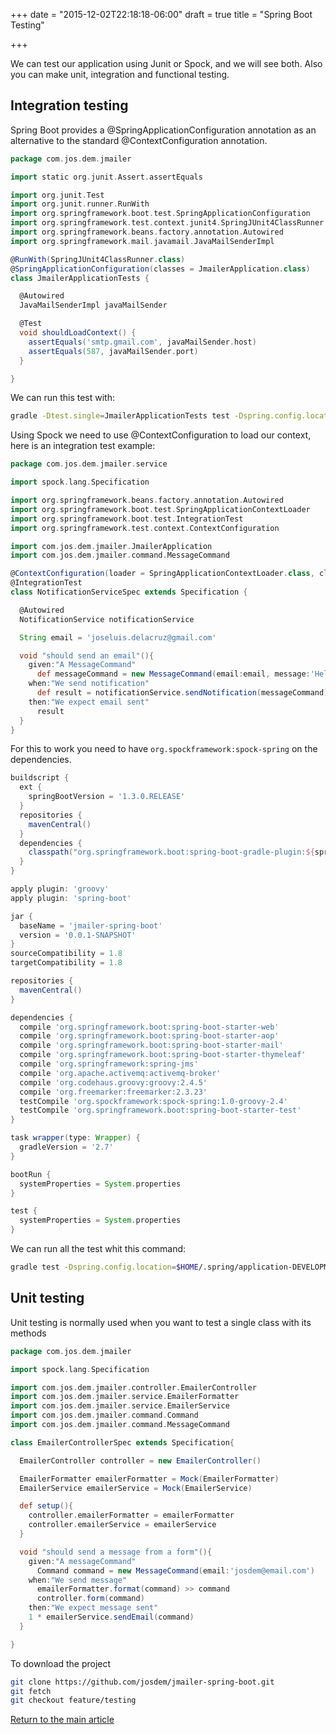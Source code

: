 +++
date = "2015-12-02T22:18:18-06:00"
draft = true
title = "Spring Boot Testing"

+++

We can test our application using Junit or Spock, and we will see both. Also you can make unit, integration and functional testing.

## Integration testing

Spring Boot provides a @SpringApplicationConfiguration annotation as an alternative to the standard @ContextConfiguration annotation.

```groovy
package com.jos.dem.jmailer

import static org.junit.Assert.assertEquals

import org.junit.Test
import org.junit.runner.RunWith
import org.springframework.boot.test.SpringApplicationConfiguration
import org.springframework.test.context.junit4.SpringJUnit4ClassRunner
import org.springframework.beans.factory.annotation.Autowired
import org.springframework.mail.javamail.JavaMailSenderImpl

@RunWith(SpringJUnit4ClassRunner.class)
@SpringApplicationConfiguration(classes = JmailerApplication.class)
class JmailerApplicationTests {

  @Autowired
  JavaMailSenderImpl javaMailSender

  @Test
  void shouldLoadContext() {
    assertEquals('smtp.gmail.com', javaMailSender.host)
    assertEquals(587, javaMailSender.port)
  }

}
```

We can run this test with:

```bash
gradle -Dtest.single=JmailerApplicationTests test -Dspring.config.location=$HOME/.spring/application-DEVELOPMENT.yml
```

Using Spock we need to use @ContextConfiguration to load our context, here is an integration test example:

```groovy
package com.jos.dem.jmailer.service

import spock.lang.Specification

import org.springframework.beans.factory.annotation.Autowired
import org.springframework.boot.test.SpringApplicationContextLoader
import org.springframework.boot.test.IntegrationTest
import org.springframework.test.context.ContextConfiguration

import com.jos.dem.jmailer.JmailerApplication
import com.jos.dem.jmailer.command.MessageCommand

@ContextConfiguration(loader = SpringApplicationContextLoader.class, classes = JmailerApplication.class)
@IntegrationTest
class NotificationServiceSpec extends Specification {

  @Autowired
  NotificationService notificationService

  String email = 'joseluis.delacruz@gmail.com'

  void "should send an email"(){
    given:"A MessageCommand"
      def messageCommand = new MessageCommand(email:email, message:'Hello from spock')
    when:"We send notification"
      def result = notificationService.sendNotification(messageCommand)
    then:"We expect email sent"
      result
  }
}
```

For this to work you need to have `org.spockframework:spock-spring` on the dependencies.

```groovy
buildscript {
  ext {
    springBootVersion = '1.3.0.RELEASE'
  }
  repositories {
    mavenCentral()
  }
  dependencies {
    classpath("org.springframework.boot:spring-boot-gradle-plugin:${springBootVersion}")
  }
}

apply plugin: 'groovy'
apply plugin: 'spring-boot'

jar {
  baseName = 'jmailer-spring-boot'
  version = '0.0.1-SNAPSHOT'
}
sourceCompatibility = 1.8
targetCompatibility = 1.8

repositories {
  mavenCentral()
}

dependencies {
  compile 'org.springframework.boot:spring-boot-starter-web'
  compile 'org.springframework.boot:spring-boot-starter-aop'
  compile 'org.springframework.boot:spring-boot-starter-mail'
  compile 'org.springframework.boot:spring-boot-starter-thymeleaf'
  compile 'org.springframework:spring-jms'
  compile 'org.apache.activemq:activemq-broker'
  compile 'org.codehaus.groovy:groovy:2.4.5'
  compile 'org.freemarker:freemarker:2.3.23'
  testCompile 'org.spockframework:spock-spring:1.0-groovy-2.4'
  testCompile 'org.springframework.boot:spring-boot-starter-test'
}

task wrapper(type: Wrapper) {
  gradleVersion = '2.7'
}

bootRun {
  systemProperties = System.properties
}

test {
  systemProperties = System.properties
}
```

We can run all the test whit this command:

```bash
gradle test -Dspring.config.location=$HOME/.spring/application-DEVELOPMENT.yml
```

## Unit testing

Unit testing is normally used when you want to test a single class with its methods

```groovy
package com.jos.dem.jmailer

import spock.lang.Specification

import com.jos.dem.jmailer.controller.EmailerController
import com.jos.dem.jmailer.service.EmailerFormatter
import com.jos.dem.jmailer.service.EmailerService
import com.jos.dem.jmailer.command.Command
import com.jos.dem.jmailer.command.MessageCommand

class EmailerControllerSpec extends Specification{

  EmailerController controller = new EmailerController()

  EmailerFormatter emailerFormatter = Mock(EmailerFormatter)
  EmailerService emailerService = Mock(EmailerService)

  def setup(){
    controller.emailerFormatter = emailerFormatter
    controller.emailerService = emailerService
  }

  void "should send a message from a form"(){
    given:"A messageCommand"
      Command command = new MessageCommand(email:'josdem@email.com')
    when:"We send message"
      emailerFormatter.format(command) >> command
      controller.form(command)
    then:"We expect message sent"
    1 * emailerService.sendEmail(command)
  }

}
```

To download the project

```bash
git clone https://github.com/josdem/jmailer-spring-boot.git
git fetch
git checkout feature/testing
```

[Return to the main article](/techtalk/spring)
